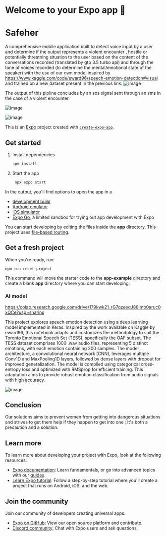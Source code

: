 # Welcome to your Expo app 👋

# Safeher

A comprehensive mobile application built to detect voice input by a user and determine if the output represents a violent encounter , hostile or potentially threatning situation to the user based on the content of the conversations recorded (translated by gtp 3.5 turbo api) and through the tone of voices recorded (to determine the mental/emotional state of the speaker) with the use of our own model inspired by https://www.kaggle.com/code/eward96/speech-emotion-detection#visual  and trained on a new dataset present in the previous link.
![image](https://github.com/user-attachments/assets/4b7e475c-c176-4510-a5fa-492b83d9a44a)

The output of this pipline concludes by an sos signal sent through an sms in the case of a violent encounter.

![image](https://github.com/user-attachments/assets/8ac1d767-6f1c-4342-8b81-d55f21737368)

![image](https://github.com/user-attachments/assets/28b00a66-84fe-42a6-a5a4-02992ff2d56d)



This is an [Expo](https://expo.dev) project created with [`create-expo-app`](https://www.npmjs.com/package/create-expo-app).

## Get started

1. Install dependencies

   ```bash
   npm install
   ```

2. Start the app

   ```bash
    npx expo start
   ```

In the output, you'll find options to open the app in a

- [development build](https://docs.expo.dev/develop/development-builds/introduction/)
- [Android emulator](https://docs.expo.dev/workflow/android-studio-emulator/)
- [iOS simulator](https://docs.expo.dev/workflow/ios-simulator/)
- [Expo Go](https://expo.dev/go), a limited sandbox for trying out app development with Expo

You can start developing by editing the files inside the **app** directory. This project uses [file-based routing](https://docs.expo.dev/router/introduction).

## Get a fresh project

When you're ready, run:

```bash
npm run reset-project
```

This command will move the starter code to the **app-example** directory and create a blank **app** directory where you can start developing.


### AI model
https://colab.research.google.com/drive/179kwk21_rG7qzeeqJ88imb0aruc0xQCe?usp=sharing

This project explores speech emotion detection using a deep learning model implemented in Keras. Inspired by the work available on Kaggle by eward96, this notebook adapts and customizes the methodology to suit the Toronto Emotional Speech Set (TESS), specifically the OAF subset. The TESS dataset comprises 1000 .wav audio files, representing 5 distinct emotions, with each emotion containing 200 samples. The model architecture, a convolutional neural network (CNN), leverages multiple Conv1D and MaxPooling1D layers, followed by dense layers with dropout for improved generalization. The model is compiled using categorical cross-entropy loss and optimized with RMSprop for efficient training. This adaptation aims to provide robust emotion classification from audio signals with high accuracy.

![image](https://github.com/user-attachments/assets/38dd4070-f48c-4cb6-a181-5787b19123f7)


## Conclusion 
Our solutions aims to prevent women from getting into dangerous situations and strives to get them help if they happen to get into one ; It's both a precaution and a solution.

## Learn more

To learn more about developing your project with Expo, look at the following resources:

- [Expo documentation](https://docs.expo.dev/): Learn fundamentals, or go into advanced topics with our [guides](https://docs.expo.dev/guides).
- [Learn Expo tutorial](https://docs.expo.dev/tutorial/introduction/): Follow a step-by-step tutorial where you'll create a project that runs on Android, iOS, and the web.

## Join the community

Join our community of developers creating universal apps.

- [Expo on GitHub](https://github.com/expo/expo): View our open source platform and contribute.
- [Discord community](https://chat.expo.dev): Chat with Expo users and ask questions.
